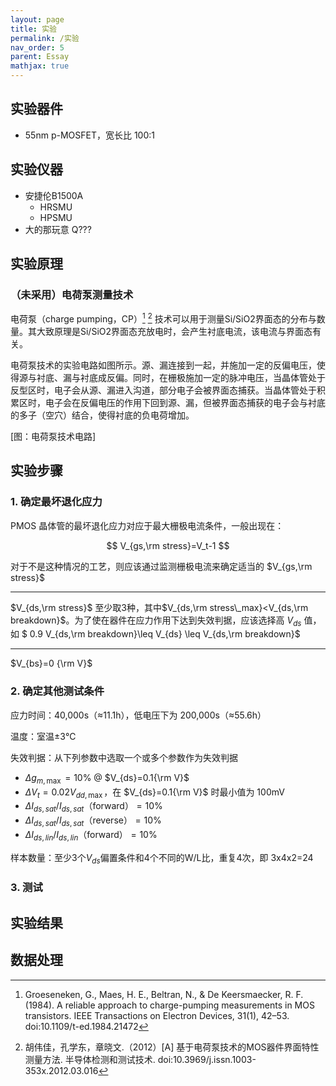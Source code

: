 ```yaml
---
layout: page
title: 实验
permalink: /实验
nav_order: 5
parent: Essay
mathjax: true
---
```


## 实验器件

- 55nm p-MOSFET，宽长比 100:1

## 实验仪器

- 安捷伦B1500A
  - HRSMU
  - HPSMU
- 大的那玩意 Q???

## 实验原理

### （未采用）电荷泵测量技术

电荷泵（charge pumping，CP）[^charge-pumping1] [^charge-pumping2] 技术可以用于测量Si/SiO2界面态的分布与数量。其大致原理是Si/SiO2界面态充放电时，会产生衬底电流，该电流与界面态有关。

电荷泵技术的实验电路如图所示。源、漏连接到一起，并施加一定的反偏电压，使得源与衬底、漏与衬底成反偏。同时，在栅极施加一定的脉冲电压，当晶体管处于反型区时，电子会从源、漏进入沟道，部分电子会被界面态捕获。当晶体管处于积累区时，电子会在反偏电压的作用下回到源、漏，但被界面态捕获的电子会与衬底的多子（空穴）结合，使得衬底的负电荷增加。

[图：电荷泵技术电路]

[^charge-pumping1]: Groeseneken, G., Maes, H. E., Beltran, N., & De Keersmaecker, R. F. (1984). A reliable approach to charge-pumping measurements in MOS transistors. IEEE Transactions on Electron Devices, 31(1), 42–53. doi:10.1109/t-ed.1984.21472

[^charge-pumping2]: 胡伟佳，孔学东，章晓文.（2012）[A] 基于电荷泵技术的MOS器件界面特性测量方法. 半导体检测和测试技术. doi:10.3969/j.issn.1003-353x.2012.03.016

## 实验步骤

### 1. 确定最坏退化应力

PMOS 晶体管的最坏退化应力对应于最大栅极电流条件，一般出现在：

$$
V_{gs,\rm stress}=V_t-1 
$$

对于不是这种情况的工艺，则应该通过监测栅极电流来确定适当的 $V_{gs,\rm stress}$

---

$V_{ds,\rm stress}$ 至少取3种，其中$V_{ds,\rm stress\_max}<V_{ds,\rm breakdown}$。为了使在器件在应力作用下达到失效判据，应该选择高 $V_{ds}$ 值，如 $ 0.9  V_{ds,\rm breakdown}\leq V_{ds} \leq V_{ds,\rm breakdown}$

---

$V_{bs}=0 {\rm V}$

### 2. 确定其他测试条件

应力时间：40,000s（≈11.1h），低电压下为 200,000s（≈55.6h）

温度：室温±3℃

失效判据：从下列参数中选取一个或多个参数作为失效判据

- $\Delta g_{m,\max}=10\%$ @ $V_{ds}=0.1{\rm V}$
- $\Delta V_t=0.02V_{dd,\max}$，在 $V_{ds}=0.1{\rm V}$ 时最小值为 100mV
- $\Delta I_{ds,sat}/I_{ds,sat}\text{（forward）}=10\%$
- $\Delta I_{ds,sat}/I_{ds,sat}\text{（reverse）}=10\%$
- $\Delta I_{ds,lin}/I_{ds,lin}\text{（forward）}=10\%$

样本数量：至少3个$V_{ds}$偏置条件和4个不同的W/L比，重复4次，即 3x4x2=24

### 3. 测试

## 实验结果

## 数据处理